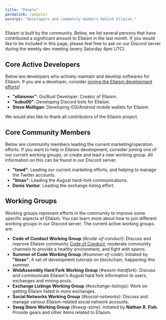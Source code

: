 ```yaml
---
title: "People"
permalink: /people/
excerpt: "Developers and community members behind Ellaism."
---
```


Ellaism is built by the community. Below, we list several persons that have contributed a significant amount to Ellaism in the last month. If you would like to be included in this page, please feel free to ask on our Discord server during the weekly dev meeting (every Saturday 4pm UTC).

## Core Active Developers

Below are developers who actively maintain and develop softwares for Ellaism. If you are a developer, consider [joining the Ellaism development efforts](https://github.com/ellaism/meta/blob/master/github.md)!

* **"ellaismer"**: Go/Rust Developer. Creator of Ellaism.
* **"kubu00"**: Developing Discord bots for Ellaism.
* **Steve Mulligan**: Developing iOS/Android mobile wallets for Ellaism.

We would also like to thank all contributors of the Ellaism project.

## Core Community Members

Below are community members leading the current marketing/operation efforts. If you want to help in Ellaism development, consider joining one of our current working groups, or create and lead a new working group. All information on this can be found in our Discord server.

* **"towd"**: Leading our current marketing efforts, and helping to manage the Twitter accounts.
* **"limax"**: Leading the August hard-fork communications.
* **Denis Vantur**: Leading the exchange listing effort.

## Working Groups

Working groups represent efforts in the community to improve some specific aspects of Ellaism. You can learn more about how to join different working groups in our Discord server. The current active working groups are:

* **Code of Conduct Working Group** (*#code-of-conduct*): Discuss and improve Ellaism community [Code of Conduct](https://github.com/ellaism/meta/blob/master/conduct.md), moderate community channels to provide a healthy environment, and fight with spams.
* **Summer of Code Working Group** (*#summer-of-code*): Initiated by **"limax"**. A set of development tutorials on blockchain, happening this summer.
* **WebAssembly Hard Fork Working Group** (*#wasm-hardfork*): Discuss and communicate Ellaism's August hard fork information to users, exchanges and mining pools.
* **Exchange Listings Working Group** (*#exchange-listings*): Work on getting Ellaism listed in more exchanges.
* **Social Networks Working Group** (*#social-networks*): Discuss and manage various Ellaism-related social network accounts.
* **Swag Store Working Group** (*#swag-store*): Initiated by **Nathan R. Fish**. Provide gears and other items related to Ellaism.
